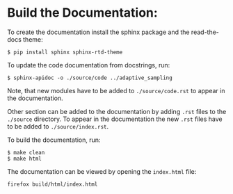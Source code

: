 Build the Documentation:
=========================

To create the documentation install the sphinx package and the read-the-docs theme:
```
$ pip install sphinx sphinx-rtd-theme
```
To update the code documentation from docstrings, run:
```
$ sphinx-apidoc -o ./source/code ../adaptive_sampling
```
Note, that new modules have to be added to `./source/code.rst` to appear in the documentation.

Other section can be added to the documentation by adding `.rst` files to the `./source` directory. To appear in the documentation the new `.rst` files have to be added to `./source/index.rst`. 

To build the documentation, run:
```
$ make clean
$ make html
```
The documentation can be viewed by opening the `index.html` file:
```
firefox build/html/index.html
```